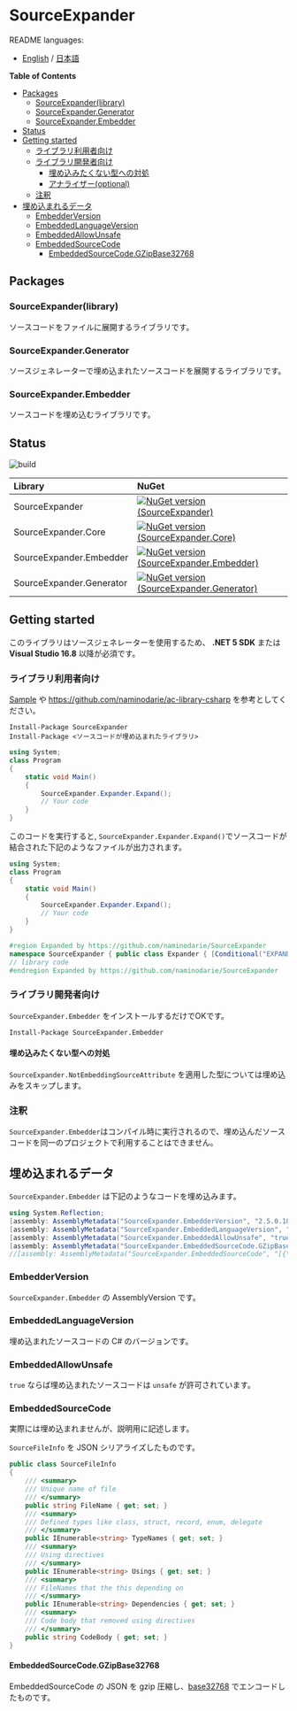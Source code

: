 # SourceExpander

README languages: 
- [English](README.md) / [日本語](README.ja.md)


<!-- START doctoc generated TOC please keep comment here to allow auto update -->
<!-- DON'T EDIT THIS SECTION, INSTEAD RE-RUN doctoc TO UPDATE -->
**Table of Contents**

- [Packages](#packages)
  - [SourceExpander(library)](#sourceexpanderlibrary)
  - [SourceExpander.Generator](#sourceexpandergenerator)
  - [SourceExpander.Embedder](#sourceexpanderembedder)
- [Status](#status)
- [Getting started](#getting-started)
  - [ライブラリ利用者向け](#%E3%83%A9%E3%82%A4%E3%83%96%E3%83%A9%E3%83%AA%E5%88%A9%E7%94%A8%E8%80%85%E5%90%91%E3%81%91)
  - [ライブラリ開発者向け](#%E3%83%A9%E3%82%A4%E3%83%96%E3%83%A9%E3%83%AA%E9%96%8B%E7%99%BA%E8%80%85%E5%90%91%E3%81%91)
    - [埋め込みたくない型への対処](#%E5%9F%8B%E3%82%81%E8%BE%BC%E3%81%BF%E3%81%9F%E3%81%8F%E3%81%AA%E3%81%84%E5%9E%8B%E3%81%B8%E3%81%AE%E5%AF%BE%E5%87%A6)
    - [アナライザー(optional)](#%E3%82%A2%E3%83%8A%E3%83%A9%E3%82%A4%E3%82%B6%E3%83%BCoptional)
  - [注釈](#%E6%B3%A8%E9%87%88)
- [埋め込まれるデータ](#%E5%9F%8B%E3%82%81%E8%BE%BC%E3%81%BE%E3%82%8C%E3%82%8B%E3%83%87%E3%83%BC%E3%82%BF)
  - [EmbedderVersion](#embedderversion)
  - [EmbeddedLanguageVersion](#embeddedlanguageversion)
  - [EmbeddedAllowUnsafe](#embeddedallowunsafe)
  - [EmbeddedSourceCode](#embeddedsourcecode)
    - [EmbeddedSourceCode.GZipBase32768](#embeddedsourcecodegzipbase32768)

<!-- END doctoc generated TOC please keep comment here to allow auto update -->

## Packages

### SourceExpander(library)

ソースコードをファイルに展開するライブラリです。


### SourceExpander.Generator

ソースジェネレーターで埋め込まれたソースコードを展開するライブラリです。


### SourceExpander.Embedder

ソースコードを埋め込むライブラリです。

## Status

![build](https://github.com/naminodarie/SourceExpander/workflows/Build-Release-Publish/badge.svg?branch=master)

|Library|NuGet|
|:---|:---|
|SourceExpander|[![NuGet version (SourceExpander)](https://img.shields.io/nuget/v/SourceExpander.svg?style=flat-square)](https://www.nuget.org/packages/SourceExpander/)|
|SourceExpander.Core|[![NuGet version (SourceExpander.Core)](https://img.shields.io/nuget/v/SourceExpander.Core.svg?style=flat-square)](https://www.nuget.org/packages/SourceExpander.Core/)|
|SourceExpander.Embedder|[![NuGet version (SourceExpander.Embedder)](https://img.shields.io/nuget/v/SourceExpander.Embedder.svg?style=flat-square)](https://www.nuget.org/packages/SourceExpander.Embedder/)|
|SourceExpander.Generator|[![NuGet version (SourceExpander.Generator)](https://img.shields.io/nuget/v/SourceExpander.Generator.svg?style=flat-square)](https://www.nuget.org/packages/SourceExpander.Generator/)|

## Getting started

このライブラリはソースジェネレーターを使用するため、 **.NET 5 SDK** または **Visual Studio 16.8** 以降が必須です。

### ライブラリ利用者向け

[Sample](/Sample) や https://github.com/naminodarie/ac-library-csharp を参考としてください。

```
Install-Package SourceExpander
Install-Package <ソースコードが埋め込まれたライブラリ>
```

```C#
using System;
class Program
{
    static void Main()
    {
        SourceExpander.Expander.Expand();
        // Your code
    }
}
```

このコードを実行すると, `SourceExpander.Expander.Expand()`でソースコードが結合された下記のようなファイルが出力されます。

```C#
using System;
class Program
{
    static void Main()
    {
        SourceExpander.Expander.Expand();
        // Your code
    }
}

#region Expanded by https://github.com/naminodarie/SourceExpander
namespace SourceExpander { public class Expander { [Conditional("EXPANDER")] public static void Expand(string inputFilePath = null, string outputFilePath = null, bool ignoreAnyError = true) { } public static string ExpandString(string inputFilePath = null, bool ignoreAnyError = true) { return ""; } } } 
// library code
#endregion Expanded by https://github.com/naminodarie/SourceExpander
```

### ライブラリ開発者向け

`SourceExpander.Embedder` をインストールするだけでOKです。

```
Install-Package SourceExpander.Embedder
```

#### 埋め込みたくない型への対処

`SourceExpander.NotEmbeddingSourceAttribute` を適用した型については埋め込みをスキップします。

### 注釈

`SourceExpander.Embedder`はコンパイル時に実行されるので、埋め込んだソースコードを同一のプロジェクトで利用することはできません。

## 埋め込まれるデータ

`SourceExpander.Embedder` は下記のようなコードを埋め込みます。

```C#
using System.Reflection;
[assembly: AssemblyMetadata("SourceExpander.EmbedderVersion", "2.5.0.101")]
[assembly: AssemblyMetadata("SourceExpander.EmbeddedLanguageVersion", "2")]
[assembly: AssemblyMetadata("SourceExpander.EmbeddedAllowUnsafe", "true")]
[assembly: AssemblyMetadata("SourceExpander.EmbeddedSourceCode.GZipBase32768", "㘅桠ҠҠԀᏕ䴾阺㹈斪筟楸厮嫉盆炚磈臤梽胍㦬竂帙詪煩㔬樄ᗗ踜鲯诇ᠩ珱䪜䐽闾鱏珣茙灸䏙⨧㤄寨砳⬅ស䮙松Ꝉ㥅䱀餯ꃣ虱嫁榏㪰糰蝃技夛䥘谼礞䐿斄禕蚷屔彺㪪賳鱥䝢鰨覶⬴誼⬼獬鞨胒宝䭴摺眚䅗䃝䚏隻嫻痛簴Ꜿ変⇣㇋聼欈Ꭽ墷霶勎嶐窢銖㤁┠䁺⠛缧䋹凬☂䁸栣僼邐䑹瘜蛭諠賿㨚咈鍂ꄱ禱唨毊崨叼緭䥜榄闺䦖麷䘘㨵ᖶ琜鎎ᰇ髎飭㪬採ꅈ㥞盧䢽䃘煃⬘喔渻莖案ᯋ硟ꋛ叝谴缄ꍢ⋗溁ᣒ颂浢ꍈꉭ㑆焤鹠杳煄㾳䴡䂱㙽楯裦鷬梙掫取颤⩑㰑㕋ꂤ碎麓㾕昖啘繅餬簚盎鍣䨽籭詽绑襌硲❞擧ꌥ膩辪聫㭒珥㴟囓䓖焜铽痢ꊆꍼᓥ囦纇維Ⲡ㤬垇螇感縋㼎砾褳強襓瀕樥阵瀭蜺兔峃絻藈萢饑㶬櫊綖嶅鏕㻶坶禵䓓Ⴐ咇詤煑⬐毱㱒獅鐥椳䖑ᙋ冄㴼㗭隯顑命貽职葅苫⢸栚䀹䢳噂槝䲰䰮⇷ᔈ⎙䕪絑㝖垿䞉場珟䉛㰭䵶日憭蕼馣㸩涴䓋䃇懚鹯琥镌ⴊ電萞猛流癊⏔恚Ԉң")]
//[assembly: AssemblyMetadata("SourceExpander.EmbeddedSourceCode", "[{\"CodeBody\":\"namespace SampleLibrary { public static class Bit { [MethodImpl(MethodImplOptions.AggressiveInlining)] public static int ExtractLowestSetBit(int n) { if (Bmi1.IsSupported) { return (int)Bmi1.ExtractLowestSetBit((uint)n); } return n & -n; } } } \",\"Dependencies\":[],\"FileName\":\"_SampleLibrary>Bit.cs\",\"TypeNames\":[\"SampleLibrary.Bit\"],\"Usings\":[\"using System.Runtime.CompilerServices;\",\"using System.Runtime.Intrinsics.X86;\"]},{\"CodeBody\":\"namespace SampleLibrary { public static class Put { private static readonly Xorshift rnd = new Xorshift(); public static void WriteRandom() { Trace.WriteLine(rnd.Next()); } } } \",\"Dependencies\":[\"_SampleLibrary>Xorshift.cs\"],\"FileName\":\"_SampleLibrary>Put.cs\",\"TypeNames\":[\"SampleLibrary.Put\"],\"Usings\":[\"using System.Diagnostics;\"]},{\"CodeBody\":\"namespace SampleLibrary { public class Xorshift : Random { private uint x = 123456789; private uint y = 362436069; private uint z = 521288629; private uint w; private static readonly Random rnd = new Random(); public Xorshift() : this(rnd.Next()) { } public Xorshift(int seed) { w = (uint)seed; } protected override double Sample() { return InternalSample() * (1.0 \\/ uint.MaxValue); } private uint InternalSample() { uint t = x ^ (x << 11); x = y; y = z; z = w; return w = (w ^ (w >> 19)) ^ (t ^ (t >> 8)); } } } \",\"Dependencies\":[],\"FileName\":\"_SampleLibrary>Xorshift.cs\",\"TypeNames\":[\"SampleLibrary.Xorshift\"],\"Usings\":[\"using System;\"]}]")]
```


### EmbedderVersion

`SourceExpander.Embedder` の AssemblyVersion です。

### EmbeddedLanguageVersion

埋め込まれたソースコードの C# のバージョンです。

### EmbeddedAllowUnsafe

`true` ならば埋め込まれたソースコードは `unsafe` が許可されています。

### EmbeddedSourceCode

実際には埋め込まれませんが、説明用に記述します。

`SourceFileInfo` を JSON シリアライズしたものです。

```C#
public class SourceFileInfo
{
    /// <summary>
    /// Unique name of file
    /// </summary>
    public string FileName { get; set; }
    /// <summary>
    /// Defined types like class, struct, record, enum, delegate
    /// </summary>
    public IEnumerable<string> TypeNames { get; set; }
    /// <summary>
    /// Using directives
    /// </summary>
    public IEnumerable<string> Usings { get; set; }
    /// <summary>
    /// FileNames that the this depending on
    /// </summary>
    public IEnumerable<string> Dependencies { get; set; }
    /// <summary>
    /// Code body that removed using directives
    /// </summary>
    public string CodeBody { get; set; }
}
```

#### EmbeddedSourceCode.GZipBase32768

EmbeddedSourceCode の JSON を gzip 圧縮し、[base32768](https://github.com/naminodarie/Base32768/) でエンコードしたものです。
